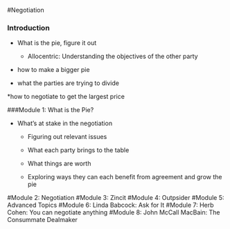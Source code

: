 #Negotiation
### Introduction
* What is the pie, figure it out
  * Allocentric: Understanding the objectives of the other party
* how to make a bigger pie

* what the parties are trying to divide

*how to negotiate to get the largest price

###Module 1: What is the Pie?
* What’s at stake in the negotiation
  * Figuring out relevant issues

  * What each party brings to the table

  * What things are worth

  * Exploring ways they can each benefit from agreement and grow the pie












































#Module 2: Negotiation
#Module 3: Zincit
#Module 4: Outpsider
#Module 5: Advanced Topics
#Module 6: Linda Babcock: Ask for It
#Module 7: Herb Cohen: You can negotiate anything
#Module 8: John McCall MacBain: The Consummate Dealmaker
